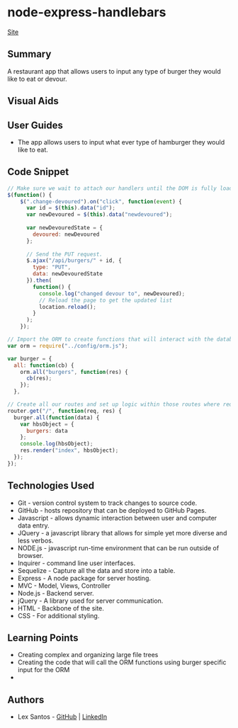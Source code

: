 # node-express-handlebars
[Site](https://flexsant.github.io/node-express-handlebars/)
## Summary
A restaurant app that allows users to input any type of burger they would like to eat or devour.

## Visual Aids


## User Guides
- The app allows users to input what ever type of hamburger they would like to eat.


## Code Snippet
```Javascript
// Make sure we wait to attach our handlers until the DOM is fully loaded.
$(function() {
    $(".change-devoured").on("click", function(event) {
      var id = $(this).data("id");
      var newDevoured = $(this).data("newdevoured");
  
      var newDevouredState = {
        devoured: newDevoured
      };
  
      // Send the PUT request.
      $.ajax("/api/burgers/" + id, {
        type: "PUT",
        data: newDevouredState
      }).then(
        function() {
          console.log("changed devour to", newDevoured);
          // Reload the page to get the updated list
          location.reload();
        }
      );
    });
```
````Javascript
// Import the ORM to create functions that will interact with the database.
var orm = require("../config/orm.js");

var burger = {
  all: function(cb) {
    orm.all("burgers", function(res) {
      cb(res);
    });
  },
````
````Javascript
// Create all our routes and set up logic within those routes where required.
router.get("/", function(req, res) {
  burger.all(function(data) {
    var hbsObject = {
      burgers: data
    };
    console.log(hbsObject);
    res.render("index", hbsObject);
  });
});
````


## Technologies Used
- Git - version control system to track changes to source code.
- GitHub - hosts repository that can be deployed to GitHub Pages.
- Javascript - allows dynamic interaction between user and computer data entry.
- JQuery - a javascript library that allows for simple yet more diverse and less verbos.
- NODE.js - javascript run-time environment that can be run outside of browser.
- Inquirer - command line user interfaces.
- Sequelize - Capture all the data and store into a table.
- Express - A node package for server hosting.
- MVC - Model, Views, Controller
- Node.js - Backend server.
- jQuery - A library used for server communication.
- HTML - Backbone of the site.
- CSS - For additional styling.


## Learning Points 
- Creating complex and organizing large file trees
- Creating the code that will call the ORM functions using burger specific input for the ORM
- 
## Authors
- Lex Santos - [GitHub](https://github.com/flexsant) | [LinkedIn](https://www.linkedin.com/in/lex-santos-673623194/)
